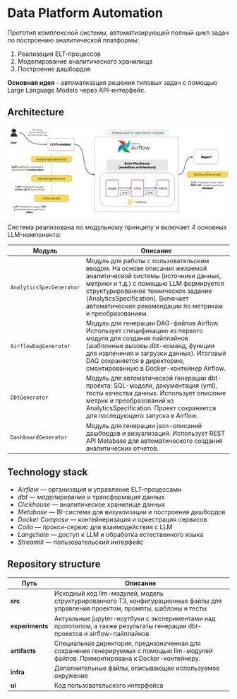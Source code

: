 # Data Platform Automation

Прототип комплексной системы, автоматизирующей полный цикл задач по построению аналитической платформы:
1. Реализация ELT-процессов
2. Моделирование аналитического хранилища
3. Построение дашбордов

**Основная идея** - автоматизация решения типовых задач с помощью Large Language Models через API-интерфейс.


## Architecture

![architecture](infra/arch.png)

Система реализована по модульному принципу и включает 4 основных LLM-компонента:

| Модуль    | Описание |
| -------- | ------- |
| `AnalyticsSpecGenerator` | Модуль для работы с пользовательским вводом. На основе описания желаемой аналитической системы (источники данных, метрики и т.д.) с помощью LLM формируется структурированное техническое задание (AnalyticsSpecification). Включает автоматические рекомендации по метрикам и преобразованиям. |
| `AirflowDagGenerator`  | Модуль для генерации DAG-файлов Airflow. Использует спецификацию из первого модуля для создания пайплайнов (шаблонные вызовы dbt-команд, функции для извлечения и загрузки данных). Итоговый DAG сохраняется в директорию, смонтированную в Docker-контейнер Airflow.    |
| `DbtGenerator`  | Модуль для автоматической генерации dbt-проекта: SQL-модели, документация (yml), тесты качества данных. Использует описание метрик и преобразований из AnalyticsSpecification. Проект сохраняется для последующего запуска в Airflow.    |
| `DashboardGenerator`  |  Модуль для генерации json-описаний дашбордов и визуализаций. Использует REST API Metabase для автоматического создания аналитических отчетов.   |

## Technology stack

* *Airflow* — организация и управление ELT-процессами
* *dbt* — моделирование и трансформация данных
* *Clickhouse* — аналитическое хранилище данных
* *Metabase* — BI-система для визуализации и построения дашбордов
* *Docker Compose* — контейнеризация и оркестрация сервисов
* *Caila* — прокси-сервис для взаимодействия с LLM
* *Langchain* — доступ к LLM и обработка естественного языка
* *Streamlit* — пользовательский интерфейс

## Repository structure

| Путь    | Описание |
| -------- | ------- |
| **src** | Исходный код llm-модулей, модель структурированного ТЗ, конфигурационные файлы для управления проектом, промпты, шаблоны и тесты
| **experiments** | Актуальные jupyter-ноутбуки с экспериментами над прототипом, а также результаты генерации dbt-проектов и airflow-пайплайнов
| **artifacts** | Специальная директория, предназначенная для сохранения генерируемых с помощью llm-модулей файлов. Примонтирована к Docker-контейнеру.
| **infra** | Дополнительные файлы, описывающее используемое окружение
| **ui** | Код пользовательского интерфейса
